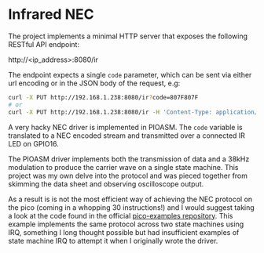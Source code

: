# Infrared NEC

The project implements a minimal HTTP server that exposes the following RESTful API endpoint:

http://<ip_address>:8080/ir

The endpoint expects a single `code` parameter, which can be sent via either url encoding or in the JSON body of the request, e.g:

```bash
curl -X PUT http://192.168.1.238:8080/ir?code=807F807F
# or
curl -X PUT http://192.168.1.238:8080/ir -H 'Content-Type: application/json' -d '{"code": "807F807F"}'
```

A very hacky NEC driver is implemented in PIOASM. The `code` variable is translated to a NEC encoded stream and transmitted over a connected IR LED on GPIO16.

The PIOASM driver implements both the transmission of data and a 38kHz modulation to produce the carrier wave on a single state machine. This project was my own delve into the protocol and was pieced together from skimming the data sheet and observing oscilloscope output. 

As a result is is not the most efficient way of achieving the NEC protocol on the pico (coming in a whopping 30 instructions!) and I would suggest taking a look at the code found in the official [pico-examples repository](https://github.com/raspberrypi/pico-examples/tree/master/pio/ir_nec/nec_transmit_library). This example implements the same protocol across two state machines using IRQ, something I long thought possible but had insufficient examples of state machine IRQ to attempt it when I originally wrote the driver.